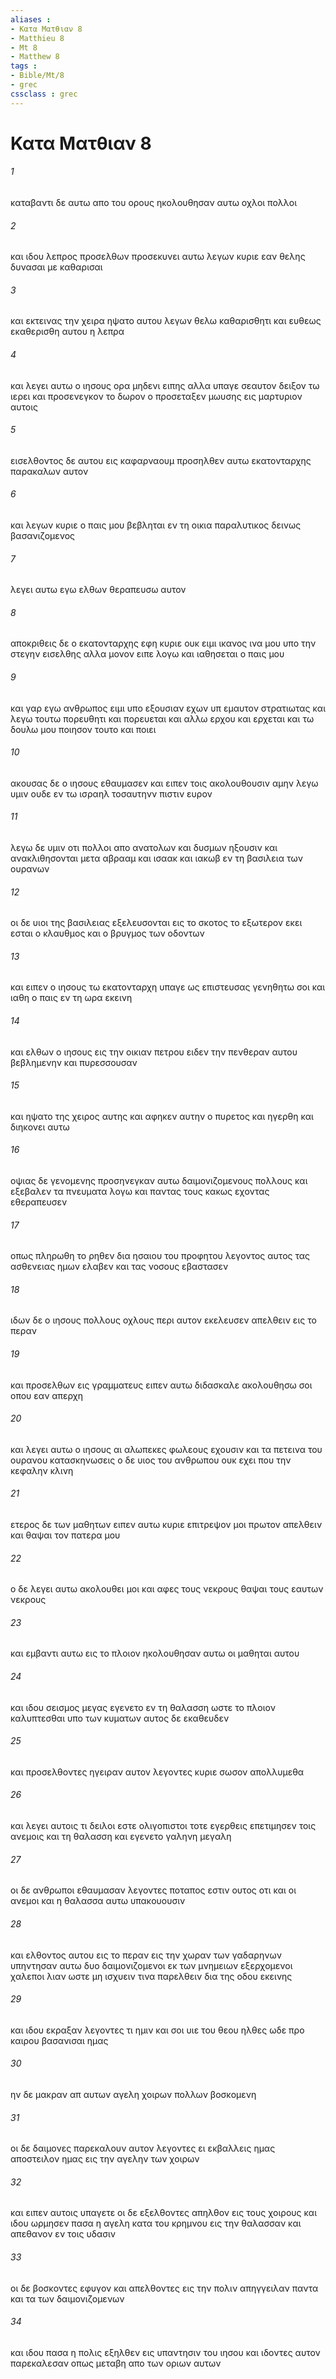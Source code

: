 ```yaml
---
aliases : 
- Κατα Ματθιαν 8
- Matthieu 8
- Mt 8
- Matthew 8
tags : 
- Bible/Mt/8
- grec
cssclass : grec
---
```


# Κατα Ματθιαν 8

###### 1
καταβαντι δε αυτω απο του ορους ηκολουθησαν αυτω οχλοι πολλοι
###### 2
και ιδου λεπρος προσελθων προσεκυνει αυτω λεγων κυριε εαν θελης δυνασαι με καθαρισαι
###### 3
και εκτεινας την χειρα ηψατο αυτου λεγων θελω καθαρισθητι και ευθεως εκαθερισθη αυτου η λεπρα
###### 4
και λεγει αυτω ο ιησους ορα μηδενι ειπης αλλα υπαγε σεαυτον δειξον τω ιερει και προσενεγκον το δωρον ο προσεταξεν μωυσης εις μαρτυριον αυτοις
###### 5
εισελθοντος δε αυτου εις καφαρναουμ προσηλθεν αυτω εκατονταρχης παρακαλων αυτον
###### 6
και λεγων κυριε ο παις μου βεβληται εν τη οικια παραλυτικος δεινως βασανιζομενος
###### 7
λεγει αυτω εγω ελθων θεραπευσω αυτον
###### 8
αποκριθεις δε ο εκατονταρχης εφη κυριε ουκ ειμι ικανος ινα μου υπο την στεγην εισελθης αλλα μονον ειπε λογω και ιαθησεται ο παις μου
###### 9
και γαρ εγω ανθρωπος ειμι υπο εξουσιαν εχων υπ εμαυτον στρατιωτας και λεγω τουτω πορευθητι και πορευεται και αλλω ερχου και ερχεται και τω δουλω μου ποιησον τουτο και ποιει
###### 10
ακουσας δε ο ιησους εθαυμασεν και ειπεν τοις ακολουθουσιν αμην λεγω υμιν ουδε εν τω ισραηλ τοσαυτηνν πιστιν ευρον
###### 11
λεγω δε υμιν οτι πολλοι απο ανατολων και δυσμων ηξουσιν και ανακλιθησονται μετα αβρααμ και ισαακ και ιακωβ εν τη βασιλεια των ουρανων
###### 12
οι δε υιοι της βασιλειας εξελευσονται εις το σκοτος το εξωτερον εκει εσται ο κλαυθμος και ο βρυγμος των οδοντων
###### 13
και ειπεν ο ιησους τω εκατονταρχη υπαγε ως επιστευσας γενηθητω σοι και ιαθη ο παις εν τη ωρα εκεινη
###### 14
και ελθων ο ιησους εις την οικιαν πετρου ειδεν την πενθεραν αυτου βεβλημενην και πυρεσσουσαν
###### 15
και ηψατο της χειρος αυτης και αφηκεν αυτην ο πυρετος και ηγερθη και διηκονει αυτω
###### 16
οψιας δε γενομενης προσηνεγκαν αυτω δαιμονιζομενους πολλους και εξεβαλεν τα πνευματα λογω και παντας τους κακως εχοντας εθεραπευσεν
###### 17
οπως πληρωθη το ρηθεν δια ησαιου του προφητου λεγοντος αυτος τας ασθενειας ημων ελαβεν και τας νοσους εβαστασεν
###### 18
ιδων δε ο ιησους πολλους οχλους περι αυτον εκελευσεν απελθειν εις το περαν
###### 19
και προσελθων εις γραμματευς ειπεν αυτω διδασκαλε ακολουθησω σοι οπου εαν απερχη
###### 20
και λεγει αυτω ο ιησους αι αλωπεκες φωλεους εχουσιν και τα πετεινα του ουρανου κατασκηνωσεις ο δε υιος του ανθρωπου ουκ εχει που την κεφαλην κλινη
###### 21
ετερος δε των μαθητων ειπεν αυτω κυριε επιτρεψον μοι πρωτον απελθειν και θαψαι τον πατερα μου
###### 22
ο δε λεγει αυτω ακολουθει μοι και αφες τους νεκρους θαψαι τους εαυτων νεκρους
###### 23
και εμβαντι αυτω εις το πλοιον ηκολουθησαν αυτω οι μαθηται αυτου
###### 24
και ιδου σεισμος μεγας εγενετο εν τη θαλασση ωστε το πλοιον καλυπτεσθαι υπο των κυματων αυτος δε εκαθευδεν
###### 25
και προσελθοντες ηγειραν αυτον λεγοντες κυριε σωσον απολλυμεθα
###### 26
και λεγει αυτοις τι δειλοι εστε ολιγοπιστοι τοτε εγερθεις επετιμησεν τοις ανεμοις και τη θαλασση και εγενετο γαληνη μεγαλη
###### 27
οι δε ανθρωποι εθαυμασαν λεγοντες ποταπος εστιν ουτος οτι και οι ανεμοι και η θαλασσα αυτω υπακουουσιν
###### 28
και ελθοντος αυτου εις το περαν εις την χωραν των γαδαρηνων υπηντησαν αυτω δυο δαιμονιζομενοι εκ των μνημειων εξερχομενοι χαλεποι λιαν ωστε μη ισχυειν τινα παρελθειν δια της οδου εκεινης
###### 29
και ιδου εκραξαν λεγοντες τι ημιν και σοι υιε του θεου ηλθες ωδε προ καιρου βασανισαι ημας
###### 30
ην δε μακραν απ αυτων αγελη χοιρων πολλων βοσκομενη
###### 31
οι δε δαιμονες παρεκαλουν αυτον λεγοντες ει εκβαλλεις ημας αποστειλον ημας εις την αγελην των χοιρων
###### 32
και ειπεν αυτοις υπαγετε οι δε εξελθοντες απηλθον εις τους χοιρους και ιδου ωρμησεν πασα η αγελη κατα του κρημνου εις την θαλασσαν και απεθανον εν τοις υδασιν
###### 33
οι δε βοσκοντες εφυγον και απελθοντες εις την πολιν απηγγειλαν παντα και τα των δαιμονιζομενων
###### 34
και ιδου πασα η πολις εξηλθεν εις υπαντησιν του ιησου και ιδοντες αυτον παρεκαλεσαν οπως μεταβη απο των οριων αυτων
